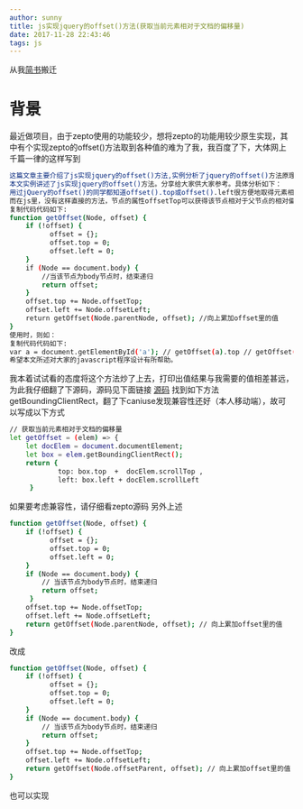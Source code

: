 ```yaml
---
author: sunny
title: js实现jquery的offset()方法(获取当前元素相对于文档的偏移量)
date: 2017-11-28 22:43:46
tags: js
---
```


从我[简书](http://www.jianshu.com/p/e8965308d7e9)搬迁

# 背景

最近做项目，由于zepto使用的功能较少，想将zepto的功能用较少原生实现，其中有个实现zepto的offset()方法取到各种值的难为了我，我百度了下，大体网上千篇一律的这样写到

<!-- more -->

```bash
这篇文章主要介绍了js实现jquery的offset()方法,实例分析了jquery的offset()方法原理与采用javascript实现的技巧,具有一定参考借鉴价值,需要的朋友可以参考下
本文实例讲述了js实现jquery的offset()方法。分享给大家供大家参考。具体分析如下：
用过jQuery的offset()的同学都知道offset().top或offset().left很方便地取得元素相对于整个页面的偏移。
而在js里，没有这样直接的方法，节点的属性offsetTop可以获得该节点相对于父节点的相对偏移，但不能直接获得其绝对偏移，我们可用节点逐层递归向上来相加offsetTop来获得绝对偏移。
复制代码代码如下:
function getOffset(Node, offset) {
    if (!offset) {
          offset = {};
          offset.top = 0; 
          offset.left = 0;
    }
    if (Node == document.body) {
        //当该节点为body节点时，结束递归
        return offset;   
    }
    offset.top += Node.offsetTop;
	offset.left += Node.offsetLeft;
    return getOffset(Node.parentNode, offset); //向上累加offset里的值
}
使用时，则如：
复制代码代码如下:
var a = document.getElementById('a'); // getOffset(a).top // getOffset(a).left
希望本文所述对大家的javascript程序设计有所帮助。

```

我本着试试看的态度将这个方法炒了上去，打印出值结果与我需要的值相差甚远，为此我仔细翻了下源码，源码见下面链接
[源码](http://blog.csdn.net/liangklfang/article/details/49229231)
找到如下方法getBoundingClientRect，翻了下caniuse发现兼容性还好（本人移动端），故可以写成以下方式

```bash
// 获取当前元素相对于文档的偏移量
let getOffset = (elem) => {
    let docElem = document.documentElement;
    let box = elem.getBoundingClientRect();
    return {
            top: box.top  +  docElem.scrollTop ,
            left: box.left + docElem.scrollLeft
     }
```
如果要考虑兼容性，请仔细看zepto源码
另外上述

```bash
function getOffset(Node, offset) {
    if (!offset) {
          offset = {};
          offset.top = 0;
          offset.left = 0;
    }
    if (Node == document.body) {
        // 当该节点为body节点时，结束递归
        return offset;
     }
    offset.top += Node.offsetTop;
    offset.left += Node.offsetLeft;
    return getOffset(Node.parentNode, offset); // 向上累加offset里的值
}
```

改成

```bash
function getOffset(Node, offset) {
    if (!offset) {
          offset = {};
          offset.top = 0;
          offset.left = 0;
    }
    if (Node == document.body) {
        // 当该节点为body节点时，结束递归
        return offset;
    }
    offset.top += Node.offsetTop;
    offset.left += Node.offsetLeft;
    return getOffset(Node.offsetParent, offset); // 向上累加offset里的值
}
```
也可以实现